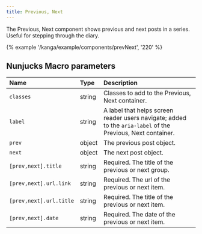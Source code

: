 ```yaml
---
title: Previous, Next
---
```

The Previous, Next component shows previous and next posts in a series. Useful for stepping through the diary.

{% example '/kanga/example/components/prevNext', '220' %}

## Nunjucks Macro parameters

| Name | Type | Description |
| :-- | :-- | :-- |
| `classes` | string | Classes to add to the Previous, Next container.  |
| `label` | string | A label that helps screen reader users navigate; added to the `aria-label` of the Previous, Next container. |
| `prev` | object | The previous post object. |
| `next` | object | The next post object. |
| `[prev,next].title` | string | Required. The title of the previous or next group. |
| `[prev,next].url.link` | string | Required. The url of the previous or next item. |
| `[prev,next].url.title` | string | Required. The title of the previous or next item. |
| `[prev,next].date` | string | Required. The date of the previous or next item. |